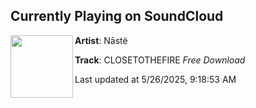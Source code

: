 ## Currently Playing on SoundCloud

[<img align="left" width="100" src="https://i1.sndcdn.com/artworks-7E2ncmzf2wZymYb4-94Yh6Q-t500x500.jpg">](https://soundcloud.com/playsumnaste/close2thefire-naste-4)

**Artist**: Nāstë 

**Track**: CLOSETOTHEFIRE *Free Download*

Last updated at 5/26/2025, 9:18:53 AM
